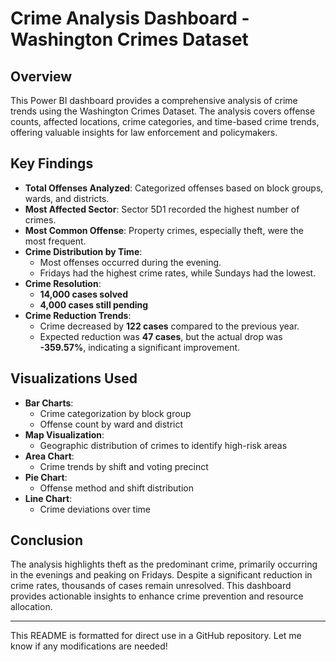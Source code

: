 # Crime Analysis Dashboard - Washington Crimes Dataset

## Overview
This Power BI dashboard provides a comprehensive analysis of crime trends using the Washington Crimes Dataset. The analysis covers offense counts, affected locations, crime categories, and time-based crime trends, offering valuable insights for law enforcement and policymakers.

## Key Findings
- **Total Offenses Analyzed**: Categorized offenses based on block groups, wards, and districts.
- **Most Affected Sector**: Sector 5D1 recorded the highest number of crimes.
- **Most Common Offense**: Property crimes, especially theft, were the most frequent.
- **Crime Distribution by Time**:
  - Most offenses occurred during the evening.
  - Fridays had the highest crime rates, while Sundays had the lowest.
- **Crime Resolution**:
  - **14,000 cases solved**
  - **4,000 cases still pending**
- **Crime Reduction Trends**:
  - Crime decreased by **122 cases** compared to the previous year.
  - Expected reduction was **47 cases**, but the actual drop was **-359.57%**, indicating a significant improvement.

## Visualizations Used
- **Bar Charts**:
  - Crime categorization by block group
  - Offense count by ward and district
- **Map Visualization**:
  - Geographic distribution of crimes to identify high-risk areas
- **Area Chart**:
  - Crime trends by shift and voting precinct
- **Pie Chart**:
  - Offense method and shift distribution
- **Line Chart**:
  - Crime deviations over time

## Conclusion
The analysis highlights theft as the predominant crime, primarily occurring in the evenings and peaking on Fridays. Despite a significant reduction in crime rates, thousands of cases remain unresolved. This dashboard provides actionable insights to enhance crime prevention and resource allocation.

---

This README is formatted for direct use in a GitHub repository. Let me know if any modifications are needed!

